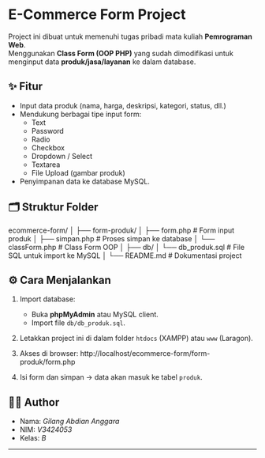 # E-Commerce Form Project

Project ini dibuat untuk memenuhi tugas pribadi mata kuliah **Pemrograman Web**.  
Menggunakan **Class Form (OOP PHP)** yang sudah dimodifikasi untuk menginput data **produk/jasa/layanan** ke dalam database.  

## ✨ Fitur
- Input data produk (nama, harga, deskripsi, kategori, status, dll.)
- Mendukung berbagai tipe input form:
  - Text
  - Password
  - Radio
  - Checkbox
  - Dropdown / Select
  - Textarea
  - File Upload (gambar produk)
- Penyimpanan data ke database MySQL.

## 🗂️ Struktur Folder
ecommerce-form/
│
├── form-produk/
│ ├── form.php # Form input produk
│ ├── simpan.php # Proses simpan ke database
│ └── classForm.php # Class Form OOP
│
├── db/
│ └── db_produk.sql # File SQL untuk import ke MySQL
│
└── README.md # Dokumentasi project


## ⚙️ Cara Menjalankan
1. Import database:
   - Buka **phpMyAdmin** atau MySQL client.
   - Import file `db/db_produk.sql`.
2. Letakkan project ini di dalam folder `htdocs` (XAMPP) atau `www` (Laragon).
3. Akses di browser: http://localhost/ecommerce-form/form-produk/form.php

4. Isi form dan simpan → data akan masuk ke tabel `produk`.

## 👨‍💻 Author
- Nama: *Gilang Abdian Anggara*
- NIM: *V3424053*
- Kelas: *B*

---
